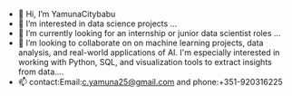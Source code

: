 - 👋 Hi, I’m YamunaCitybabu
- 👀 I’m interested in data science projects ...
- 🌱 I’m currently looking for an internship or junior data scientist roles ...
- 💞️ I’m looking to collaborate on on machine learning projects, data analysis, and real-world applications of AI. I'm especially interested in working with Python, SQL, and visualization tools to extract insights from data....
- 📫 contact:Email:c.yamuna25@gmail.com and phone:+351-920316225
  

<!---
YamunaCitybabu/YamunaCitybabu is a ✨ special ✨ repository because its `README.md` (this file) appears on your GitHub profile.
You can click the Preview link to take a look at your changes.
--->
